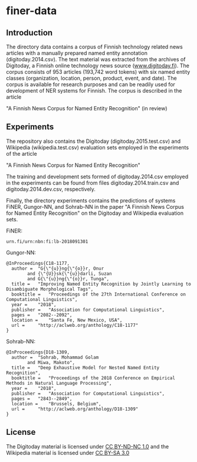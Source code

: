 # finer-data

## Introduction

The directory data contains a corpus of Finnish technology related news
articles with a manually prepared named entity annotation (digitoday.2014.csv). 
The text material was extracted from the archives of Digitoday, a Finnish
online technology news source (www.digitoday.fi). The corpus consists
of 953 articles (193,742 word tokens) with six named entity classes
(organization, location, person, product, event, and date). The corpus
is available for research purposes and can be readily used for
development of NER systems for Finnish. The corpus is described in the article

"A Finnish News Corpus for Named Entity Recognition" (in review)


## Experiments

The repository also contains the Digitoday (digitoday.2015.test.csv) 
and Wikipedia (wikipedia.test.csv) evaluation sets employed in the experiments
of the article

"A Finnish News Corpus for Named Entity Recognition"

The training and development sets formed of digitoday.2014.csv employed in the experiments
can be found from files digitoday.2014.train.csv and digitoday.2014.dev.csv, respectively.

Finally, the directory experiments contains the predictions of systems FiNER, Gungor-NN, and Sohrab-NN in the paper "A Finnish News Corpus for Named Entity Recognition" on the Digitoday and Wikipedia evaluation sets.

FiNER:

```
urn.fi/urn:nbn:fi:lb-2018091301
```

Gungor-NN:

```
@InProceedings{C18-1177,
  author = 	"G{\"{u}}ng{\"{o}}r, Onur
		and {\"{U}}sk{\"{u}}darli, Suzan
		and G{\"{u}}ng{\"{o}}r, Tunga",
  title = 	"Improving Named Entity Recognition by Jointly Learning to Disambiguate Morphological Tags",
  booktitle = 	"Proceedings of the 27th International Conference on Computational Linguistics",
  year = 	"2018",
  publisher = 	"Association for Computational Linguistics",
  pages = 	"2082--2092",
  location = 	"Santa Fe, New Mexico, USA",
  url = 	"http://aclweb.org/anthology/C18-1177"
}
```

Sohrab-NN:

``` 
@InProceedings{D18-1309,
  author = 	"Sohrab, Mohammad Golam
		and Miwa, Makoto",
  title = 	"Deep Exhaustive Model for Nested Named Entity Recognition",
  booktitle = 	"Proceedings of the 2018 Conference on Empirical Methods in Natural Language Processing",
  year = 	"2018",
  publisher = 	"Association for Computational Linguistics",
  pages = 	"2843--2849",
  location = 	"Brussels, Belgium",
  url = 	"http://aclweb.org/anthology/D18-1309"
}
```

## License 

The Digitoday material is licensed under [CC BY-ND-NC 1.0](https://creativecommons.org/licenses/by-nd-nc/1.0/fi/legalcode) and the Wikipedia material is licensed under [CC BY-SA 3.0](https://en.wikipedia.org/wiki/Wikipedia:Text_of_Creative_Commons_Attribution-ShareAlike_3.0_Unported_License)
